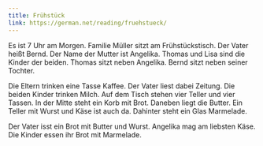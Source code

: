 ```yaml
---
title: Frühstück
link: https://german.net/reading/fruehstueck/
---
```


Es ist 7 Uhr am Morgen. Familie Müller sitzt am Frühstückstisch. Der Vater heißt Bernd. Der Name der Mutter ist Angelika. Thomas und Lisa sind die Kinder der beiden. Thomas sitzt neben Angelika. Bernd sitzt neben seiner Tochter.

Die Eltern trinken eine Tasse Kaffee. Der Vater liest dabei Zeitung. Die beiden Kinder trinken Milch. Auf dem Tisch stehen vier Teller und vier Tassen. In der Mitte steht ein Korb mit Brot. Daneben liegt die Butter. Ein Teller mit Wurst und Käse ist auch da. Dahinter steht ein Glas Marmelade.

Der Vater isst ein Brot mit Butter und Wurst. Angelika mag am liebsten Käse. Die Kinder essen ihr Brot mit Marmelade.